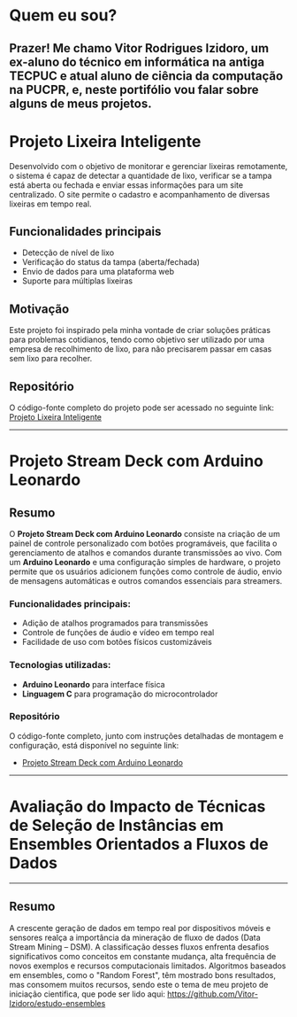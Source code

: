 # Quem eu sou?
**Prazer! Me chamo Vitor Rodrigues Izidoro, um ex-aluno do técnico em informática na antiga TECPUC e atual aluno de ciência da computação na PUCPR, e, neste portifólio vou falar sobre alguns de meus projetos.**
---
# Projeto Lixeira Inteligente

Desenvolvido com o objetivo de monitorar e gerenciar lixeiras remotamente, o sistema é capaz de detectar a quantidade de lixo, verificar se a tampa está aberta ou fechada e enviar essas informações para um site centralizado. O site permite o cadastro e acompanhamento de diversas lixeiras em tempo real.

## Funcionalidades principais

- Detecção de nível de lixo
- Verificação do status da tampa (aberta/fechada)
- Envio de dados para uma plataforma web
- Suporte para múltiplas lixeiras

## Motivação

Este projeto foi inspirado pela minha vontade de criar soluções práticas para problemas cotidianos, tendo como objetivo ser utilizado por uma empresa de recolhimento de lixo, para não precisarem passar em casas sem lixo para recolher.

## Repositório

O código-fonte completo do projeto pode ser acessado no seguinte link: [Projeto Lixeira Inteligente](https://github.com/Vitor-Izidoro/Lixeira-Inteligente)

---
# Projeto Stream Deck com Arduino Leonardo

## Resumo

O **Projeto Stream Deck com Arduino Leonardo** consiste na criação de um painel de controle personalizado com botões programáveis, que facilita o gerenciamento de atalhos e comandos durante transmissões ao vivo. Com um **Arduino Leonardo** e uma configuração simples de hardware, o projeto permite que os usuários adicionem funções como controle de áudio, envio de mensagens automáticas e outros comandos essenciais para streamers.

### Funcionalidades principais:

- Adição de atalhos programados para transmissões
- Controle de funções de áudio e vídeo em tempo real
- Facilidade de uso com botões físicos customizáveis

### Tecnologias utilizadas:

- **Arduino Leonardo** para interface física
- **Linguagem C** para programação do microcontrolador

### Repositório

O código-fonte completo, junto com instruções detalhadas de montagem e configuração, está disponível no seguinte link:

- [Projeto Stream Deck com Arduino Leonardo](https://github.com/Vitor-Izidoro/StreamDeck)

---
# Avaliação do Impacto de Técnicas de Seleção de Instâncias em Ensembles Orientados a Fluxos de Dados
---

## Resumo

A crescente geração de dados em tempo real por dispositivos móveis e sensores realça a importância da mineração de fluxo de dados (Data Stream Mining – DSM). A classificação desses fluxos enfrenta desafios significativos como conceitos em constante mudança, alta frequência de novos exemplos e recursos computacionais limitados. Algoritmos baseados em ensembles, como o "Random Forest", têm mostrado bons resultados, mas consomem muitos recursos, sendo este o tema de meu projeto de iniciação cientifica, que pode ser lido aqui: https://github.com/Vitor-Izidoro/estudo-ensembles
